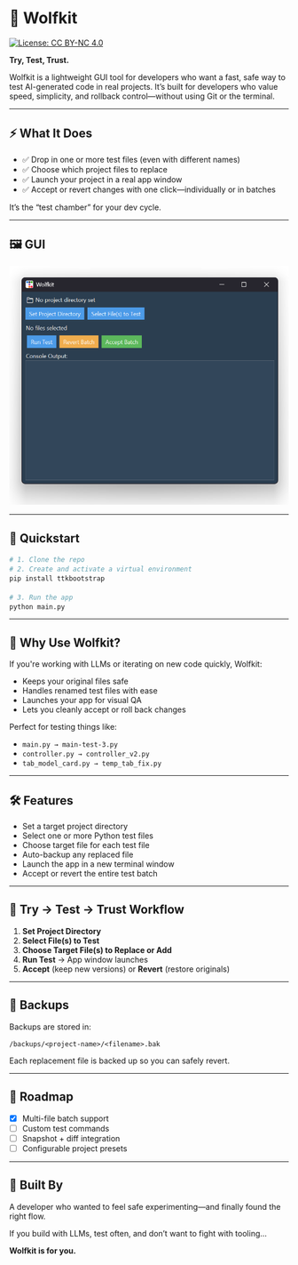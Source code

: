 # 🐺 Wolfkit

[![License: CC BY-NC 4.0](https://img.shields.io/badge/License-BY--NC%204.0-lightgrey.svg)](https://creativecommons.org/licenses/by-nc/4.0/)

**Try, Test, Trust.**

Wolfkit is a lightweight GUI tool for developers who want a fast, safe way to test AI-generated code in real projects. It’s built for developers who value speed, simplicity, and rollback control—without using Git or the terminal.

---

## ⚡ What It Does
- ✅ Drop in one or more test files (even with different names)
- ✅ Choose which project files to replace
- ✅ Launch your project in a real app window
- ✅ Accept or revert changes with one click—individually or in batches

It’s the “test chamber” for your dev cycle.

---

## 🖼️ GUI
![](https://github.com/CLewisMessina/wolfkit/blob/main/app-screenshot-superhero-theme.png)

---

## 🚀 Quickstart

```bash
# 1. Clone the repo
# 2. Create and activate a virtual environment
pip install ttkbootstrap

# 3. Run the app
python main.py
```

---

## 🧠 Why Use Wolfkit?
If you're working with LLMs or iterating on new code quickly, Wolfkit:
- Keeps your original files safe
- Handles renamed test files with ease
- Launches your app for visual QA
- Lets you cleanly accept or roll back changes

Perfect for testing things like:
- `main.py → main-test-3.py`
- `controller.py → controller_v2.py`
- `tab_model_card.py → temp_tab_fix.py`

---

## 🛠 Features
- Set a target project directory
- Select one or more Python test files
- Choose target file for each test file
- Auto-backup any replaced file
- Launch the app in a new terminal window
- Accept or revert the entire test batch

---

## 🧪 Try → Test → Trust Workflow

1. **Set Project Directory**
2. **Select File(s) to Test**
3. **Choose Target File(s) to Replace or Add**
4. **Run Test** → App window launches
5. **Accept** (keep new versions) or **Revert** (restore originals)

---

## 📂 Backups
Backups are stored in:
```
/backups/<project-name>/<filename>.bak
```
Each replacement file is backed up so you can safely revert.

---

## 🧱 Roadmap
- [x] Multi-file batch support
- [ ] Custom test commands
- [ ] Snapshot + diff integration
- [ ] Configurable project presets

---

## 💬 Built By
A developer who wanted to feel safe experimenting—and finally found the right flow.

If you build with LLMs, test often, and don’t want to fight with tooling...

**Wolfkit is for you.**

